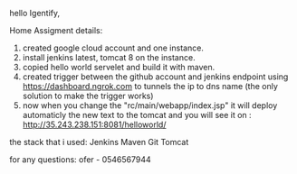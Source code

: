 hello Igentify,

Home Assigment details:
1. created google cloud account and one instance.
2. install jenkins latest, tomcat 8 on the instance.
3. copied hello world servelet and build it with maven.
4. created trigger between the github account and jenkins endpoint using https://dashboard.ngrok.com to tunnels the ip to dns name (the only solution to make the trigger works)
5. now when you change the "rc/main/webapp/index.jsp" it will deploy automaticly the new text to the tomcat and you will see it on : http://35.243.238.151:8081/helloworld/

the stack that i used:
Jenkins
Maven
Git
Tomcat

for any questions:
ofer - 0546567944



